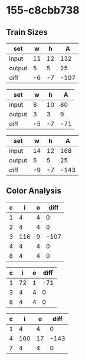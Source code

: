# 155-c8cbb738
## Train Sizes

|set|w|h|A|
|---|---|---|---|
|input|11|12|132|
|output|5|5|25|
|diff|-6|-7|-107|


|set|w|h|A|
|---|---|---|---|
|input|8|10|80|
|output|3|3|9|
|diff|-5|-7|-71|


|set|w|h|A|
|---|---|---|---|
|input|14|12|168|
|output|5|5|25|
|diff|-9|-7|-143|


## Color Analysis

|c|i|o|diff|
|---|---|---|---|
|1|4|4|0|
|2|4|4|0|
|3|116|9|-107|
|4|4|4|0|
|8|4|4|0|


|c|i|o|diff|
|---|---|---|---|
|1|72|1|-71|
|3|4|4|0|
|8|4|4|0|


|c|i|o|diff|
|---|---|---|---|
|1|4|4|0|
|4|160|17|-143|
|7|4|4|0|

